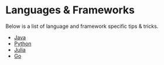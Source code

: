 # Languages & Frameworks

Below is a list of language and framework specific tips & tricks.

  * [Java](/docs/java_in_gitpod/)
  * [Python](/docs/python_in_gitpod/)
  * [Julia](/docs/julia_in_gitpod/)
  * [Go](/docs/go-in-gitpod/)
